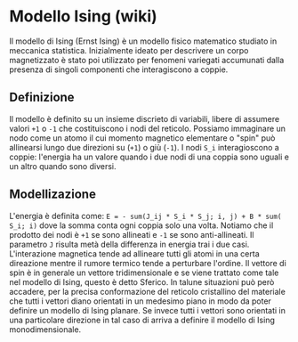 # Modello Ising (wiki)
Il modello di Ising (Ernst Ising) è un modello fisico matematico studiato in meccanica statistica. Inizialmente ideato per descrivere un corpo magnetizzato è stato poi utilizzato per fenomeni variegati accumunati dalla presenza di singoli componenti che interagiscono a coppie.

## Definizione
Il modello è definito su un insieme discrieto di variabili, libere di assumere valori `+1` o `-1` che costituiscono i nodi del reticolo. Possiamo immaginare un nodo come un atomo il cui momento magnetico elementare o "spin" può allinearsi lungo due direzioni su (`+1`) o giù (`-1`). I nodi `S_i` interagioscono a coppie: l'energia ha un valore quando i due nodi di una coppia sono uguali e un altro quando sono diversi.

## Modellizazione
L'energia è definita come:
`E = - sum(J_ij * S_i * S_j; i, j) + B * sum( S_i; i)`
dove la somma conta ogni coppia solo una volta.
Notiamo  che il prodotto dei nodi è `+1` se sono allineati e `-1` se sono anti-allineati. Il parametro `J` risulta metà della differenza in energia trai i due casi. L'interazione magnetica tende ad allineare tutti gli atomi in una certa direazione mentre il rumore termico tende a perturbare l'ordine. Il vettore di spin è in generale un vettore tridimensionale e se viene trattato come tale nel modello di Ising, questo è detto Sferico. In talune situazioni può però accadere, per la precisa conformazione del reticolo cristallino del materiale che tutti i vettori diano orientati in un medesimo piano in modo da poter definire un modello di Ising planare. Se invece tutti i vettori sono orientati in una particolare direzione in tal caso di arriva a definire il modello di Ising monodimensionale.